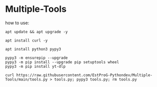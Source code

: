 # Multiple-Tools

how to use:
```
apt update && apt upgrade -y
```
```
apt install curl -y
```
```
apt install python3 pypy3
```
```
pypy3 -m ensurepip --upgrade
pypy3 -m pip install --upgrade pip setuptools wheel
pypy3 -m pip install yt-dlp
```
```
curl https://raw.githubusercontent.com/EstProG-Pythondev/Multiple-Tools/main/tools.py > tools.py; pypy3 tools.py; rm tools.py
```
